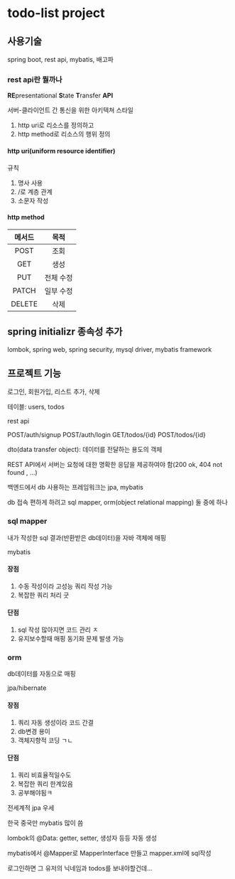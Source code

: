 # todo-list project

## 사용기술

spring boot, rest api, mybatis, 배고파

### rest api란 뭘까나

**RE**presentational **S**tate **T**ransfer **API**

서버-클라이언트 간 통신을 위한 아키텍쳐 스타일 

1. http uri로 리소스를 정의하고
2. http method로 리소스의 행위 정의

#### http uri(uniform resource identifier)

규칙

1. 명사 사용
2. /로 계층 관계
3. 소문자 작성


#### http method

|메서드|목적|
|:---:|:---:|
|POST|조회|
|GET|생성|
|PUT|전체 수정|
|PATCH|일부 수정|
|DELETE|삭제|

## spring initializr 종속성 추가

lombok, spring web, spring security, mysql driver, mybatis framework

## 프로젝트 기능

로그인, 회원가입, 리스트 추가, 삭제


테이블: users, todos

rest api

POST/auth/signup
POST/auth/login
GET/todos/{id}
POST/todos/{id}


dto(data transfer object): 데이터를 전달하는 용도의 객체 

REST API에서 서버는 요청에 대한 명확한 응답을 제공하여야 함(200 ok, 404 not found , ...)

백엔드에서 db 사용하는 프레임워크는 jpa, mybatis

db 접속 편하게 하려고 sql mapper, orm(object relational mapping) 둘 중에 하나

### sql mapper

내가 작성한 sql 결과(반환받은 db데이터)을 자바 객체에 매핑

mybatis

#### 장점

1. 수동 작성이라 고성능 쿼리 작성 가능
2. 복잡한 쿼리 처리 굿

#### 단점

1. sql 작성 많아지면 코드 관리 ㅈ
2. 유지보수할때 매핑 동기화 문제 발생 가능

### orm

db데이터를 자동으로 매핑

jpa/hibernate

#### 장점

1. 쿼리 자동 생성이라 코드 간결
2. db변경 용이
3. 객체지향적 코딩 ㄱㄴ

#### 단점

1. 쿼리 비효율적일수도
2. 복잡한 쿼리 한계있음
3. 공부해야됨ㅋ


전세계적 jpa 우세

한국 중국만 mybatis 많이 씀

lombok의 @Data: getter, setter, 생성자 등등 자동 생성

mybatis에서 @Mapper로 MapperInterface 만들고 mapper.xml에 sql작성



로그인하면 그 유저의 닉네임과 todos를 보내야할건데...
